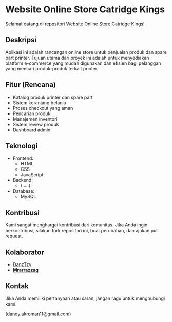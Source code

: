 # Website Online Store Catridge Kings

Selamat datang di repositori Website Online Store Catridge Kings!

## Deskripsi

Aplikasi ini adalah rancangan online store untuk penjualan produk dan spare part printer. Tujuan utama dari proyek ini adalah untuk menyediakan platform e-commerce yang mudah digunakan dan efisien bagi pelanggan yang mencari produk-produk terkait printer.

## Fitur (Rencana)

- Katalog produk printer dan spare part
- Sistem keranjang belanja
- Proses checkout yang aman
- Pencarian produk
- Manajemen inventori
- Sistem review produk
- Dashboard admin

## Teknologi

- Frontend:
  - HTML
  - CSS
  - JavaScript
- Backend:
  - (.....)
- Database:
  - MySQL

## Kontribusi

Kami sangat menghargai kontribusi dari komunitas. Jika Anda ingin berkontribusi, silakan fork repositori ini, buat perubahan, dan ajukan pull request.

## Kolaborator

- [DanzTzy](https://github.com/DanzTzy)
- [**Mrarrazzaq**](https://github.com/Mrarrazzaq)


## Kontak

Jika Anda memiliki pertanyaan atau saran, jangan ragu untuk menghubungi kami.

(dandy.akroman11@gmail.com)
